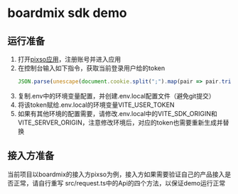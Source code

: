 # boardmix sdk demo

## 运行准备
1. 打开[pixso应用](https://pre.pixso.cn/app/)，注册账号并进入应用
2. 在控制台输入如下指令，获取当前登录用户给的token
   ```javascript
   JSON.parse(unescape(document.cookie.split(";").map(pair => pair.trim().split("=")).find(item => item[0] === "BOSYUNCurrent")[1]))["refresh_token"]
   ```
3. 复制.env中的环境变量配置，并创建.env.local配置文件（避免git提交）
4. 将该token赋给.env.local的环境变量VITE_USER_TOKEN
5. 如果有其他环境的配置需要，请修改.env.local中的VITE_SDK_ORIGIN和VITE_SERVER_ORIGIN，注意修改环境后，对应的token也需要重新生成并替换

## 接入方准备
当前项目以boardmix的接入方pixso为例，接入方如果需要验证自己的产品接入是否正常，请自行重写
src/request.ts中的Api的四个方法，以保证demo运行正常